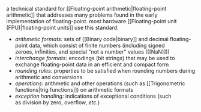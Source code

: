 a technical standard for [[Floating-point arithmetic|floating-point arithmetic]] that addresses many problems found in the early implementation of floating-point. most hardware [[Floating-point unit (FPU)|floating-point units]] use this standard.

- _arithmetic formats:_ sets of [[Binary code|binary]] and decimal floating-point data, which consist of finite numbers (including signed zeroes, infinities, and special "not a number" values ([[NaN]]))
- _interchange formats:_ encodings (bit strings) that may be used to exchange floating-point data in an efficient and compact form
- _rounding rules:_ properties to be satisfied when rounding numbers during arithmetic and conversions
- _operations:_ arithmetic and other operations (such as [[Trigonometric functions|trig functions]]) on arithmetic formats
- _exception handling:_ indications of exceptional conditions (such as division by zero, overflow, _etc._)